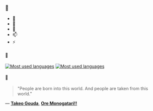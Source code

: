 ### 👋

- 🔭
- 🌱
- 💬
- 📫
- ⚡

#### 🧏

[![Most used languages](https://github-readme-stats-aynah.vercel.app/api/top-langs/?username=aynh&theme=solarized-dark&langs_count=6&layout=compact&hide_title=true)](https://github.com/anuraghazra/github-readme-stats#gh-dark-mode-only)
[![Most used languages](https://github-readme-stats-aynah.vercel.app/api/top-langs/?username=aynh&theme=solarized-light&langs_count=6&layout=compact&hide_title=true)](https://github.com/anuraghazra/github-readme-stats#gh-light-mode-only)

#### 💬

> "People are born into this world. And people are taken from this world."

&mdash; [**Takeo Gouda**](https://myanimelist.net/character.php?q=Takeo%20Gouda&cat=character), [**Ore Monogatari!!**](https://myanimelist.net/search/all?q=Ore%20Monogatari!!&cat=all)
